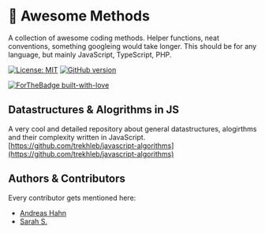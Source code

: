 # 💪 Awesome Methods
A collection of awesome coding methods. Helper functions, neat conventions, something googleing would take longer. 
This should be for any language, but mainly JavaScript, TypeScript, PHP.

[![License: MIT](https://img.shields.io/badge/License-MIT-yellow.svg)](https://opensource.org/licenses/MIT) [![GitHub version](https://badge.fury.io/gh/Naereen%2FStrapDown.js.svg)](https://github.com/Naereen/StrapDown.js)

[![ForTheBadge built-with-love](http://ForTheBadge.com/images/badges/built-with-love.svg)](https://GitHub.com/Naereen/)

## Datastructures & Alogrithms in JS
A very cool and detailed repository about general datastructures, alogirthms and their complexity written in JavaScript.
[https://github.com/trekhleb/javascript-algorithms](https://github.com/trekhleb/javascript-algorithms)

## Authors & Contributors
Every contributor gets mentioned here:
* [Andreas Hahn](https://github.com/drdreo)
* [Sarah S.](https://github.com/sschauppenlehner)

